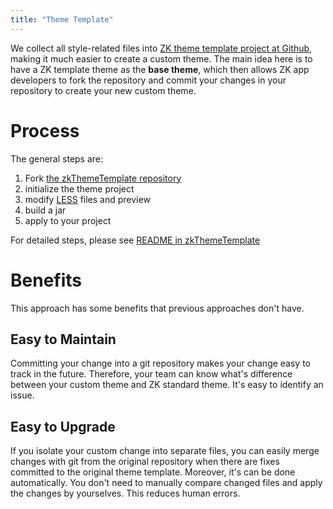 ```yaml
---
title: "Theme Template"
---
```


We collect all style-related files into [ZK theme template project at Github](https://github.com/zkoss/zkThemeTemplate), making it much easier
to create a custom theme. The main idea here is to have a ZK template
theme as the **base theme**, which then allows ZK app developers to fork
the repository and commit your changes in your repository to create your
new custom theme.

# Process

The general steps are:

1.  Fork [the zkThemeTemplate repository](https://github.com/zkoss/zkThemeTemplate)
2.  initialize the theme project
3.  modify [LESS](https://lesscss.org/) files and preview
4.  build a jar
5.  apply to your project

For detailed steps, please see [README in zkThemeTemplate](https://github.com/zkoss/zkThemeTemplate)

# Benefits

This approach has some benefits that previous approaches don't have.

## Easy to Maintain

Committing your change into a git repository makes your change easy to
track in the future. Therefore, your team can know what's difference
between your custom theme and ZK standard theme. It's easy to identify
an issue.

## Easy to Upgrade

If you isolate your custom change into separate files, you can easily
merge changes with git from the original repository when there are fixes
committed to the original theme template. Moreover, it's can be done
automatically. You don't need to manually compare changed files and
apply the changes by yourselves. This reduces human errors.
